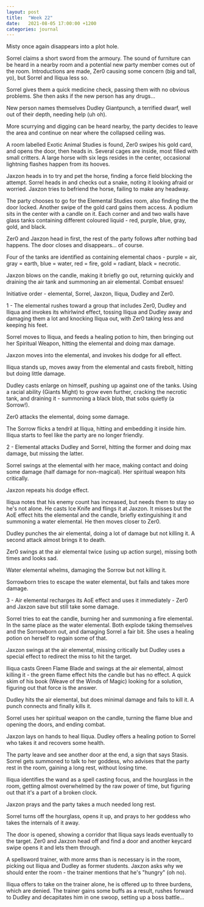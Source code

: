 ```yaml
---
layout: post
title:  "Week 22"
date:   2021-08-05 17:00:00 +1200
categories: journal
---
```

Misty once again disappears into a plot hole.

Sorrel claims a short sword from the armoury. The sound of furniture can be heard in a nearby room and a potential new party member comes out of the room. Introductions are made, Zer0 causing some concern (big and tall, yo), but Sorrel and Iliqua less so.

Sorrel gives them a quick medicine check, passing them with no obvious problems. She then asks if the new person has any drugs...

New person names themselves Dudley Giantpunch, a terrified dwarf, well out of their depth, needing help (uh oh).

More scurrying and digging can be heard nearby, the party decides to leave the area and continue on near where the collapsed ceiling was.

A room labelled Exotic Animal Studies is found, Zer0 swipes his gold card, and opens the door, then heads in. Several cages are inside, most filled with small critters. A large horse with six legs resides in the center, occasional lightning flashes happen from its hooves.

Jaxzon heads in to try and pet the horse, finding a force field blocking the attempt. Sorrel heads in and checks out a snake, noting it looking afraid or worried. Jaxzon tries to befriend the horse, failing to make any headway.

The party chooses to go for the Elemental Studies room, also finding the the door locked. Another swipe of the gold card gains them access. A podium sits in the center with a candle on it. Each corner and and two walls have glass tanks containing different coloured liquid - red, purple, blue, gray, gold, and black.

Zer0 and Jaxzon head in first, the rest of the party follows after nothing bad happens. The door closes and disappears... of course.

Four of the tanks are identified as containing elemental chaos - purple = air, gray = earth, blue = water, red = fire, gold = radiant, black = necrotic.

Jaxzon blows on the candle, making it briefly go out, returning quickly and draining the air tank and summoning an air elemental. Combat ensues!

Initiative order - elemental, Sorrel, Jaxzon, Iliqua, Dudley and Zer0.

1 - The elemental rushes toward a group that includes Zer0, Dudley and Iliqua and invokes its whirlwind effect, tossing Iliqua and Dudley away and damaging them a lot and knocking Iliqua out, with Zer0 taking less and keeping his feet.

Sorrel moves to Iliqua, and feeds a healing potion to him, then bringing out her Spiritual Weapon, hitting the elemental and doing max damage.

Jaxzon moves into the elemental, and invokes his dodge for all effect.

Iliqua stands up, moves away from the elemental and casts firebolt, hitting but doing little damage.

Dudley casts enlarge on himself, pushing up against one of the tanks. Using a racial ability (Giants Might) to grow even further, cracking the necrotic tank, and draining it - summoning a black blob, that sobs quietly (a Sorrow!).

Zer0 attacks the elemental, doing some damage.

The Sorrow flicks a tendril at Iliqua, hitting and embedding it inside him. Iliqua starts to feel like the party are no longer friendly.

2 - Elemental attacks Dudley and Sorrel, hitting the former and doing max damage, but missing the latter.

Sorrel swings at the elemental with her mace, making contact and doing some damage (half damage for non-magical). Her spiritual weapon hits critically.

Jaxzon repeats his dodge effect.

Iliqua notes that his enemy count has increased, but needs them to stay so he's not alone. He casts Ice Knife and flings it at Jaxzon. It misses but the AoE effect hits the elemental and the candle, briefly extinguishing it and summoning a water elemental. He then moves closer to Zer0.

Dudley punches the air elemental, doing a lot of damage but not killing it. A second attack almost brings it to death.

Zer0 swings at the air elemental twice (using up action surge), missing both times and looks sad.

Water elemental whelms, damaging the Sorrow but not killing it.

Sorrowborn tries to escape the water elemental, but fails and takes more damage.

3 - Air elemental recharges its AoE effect and uses it immediately - Zer0 and Jaxzon save but still take some damage.

Sorrel tries to eat the candle, burning her and summoning a fire elemental. In the same place as the water elemental. Both explode taking themselves and the Sorrowborn out, and damaging Sorrel a fair bit. She uses a healing potion on herself to regain some of that.

Jaxzon swings at the air elemental, missing critically but Dudley uses a special effect to redirect the miss to hit the target.

Iliqua casts Green Flame Blade and swings at the air elemental, almost killing it - the green flame effect hits the candle but has no effect. A quick skim of his book (Weave of the Winds of Magic) looking for a solution, figuring out that force is the answer.

Dudley hits the air elemental, but does minimal damage and fails to kill it. A punch connects and finally kills it.

Sorrel uses her spiritual weapon on the candle, turning the flame blue and opening the doors, and ending combat.

Jaxzon lays on hands to heal Iliqua. Dudley offers a healing potion to Sorrel who takes it and recovers some health.

The party leave and see another door at the end, a sign that says Stasis. Sorrel gets summoned to talk to her goddess, who advises that the party rest in the room, gaining a long rest, without losing time.

Iliqua identifies the wand as a spell casting focus, and the hourglass in the room, getting almost overwhelmed by the raw power of time, but figuring out that it's a part of a broken clock.

Jaxzon prays and the party takes a much needed long rest.

Sorrel turns off the hourglass, opens it up, and prays to her goddess who takes the internals of it away.

The door is opened, showing a corridor that Iliqua says leads eventually to the target. Zer0 and Jaxzon head off and find a door and another keycard swipe opens it and lets them through.

A spellsword trainer, with more arms than is necessary is in the room, picking out Iliqua and Dudley as former students. Jaxzon asks why we should enter the room - the trainer mentions that he's "hungry" (oh no).

Iliqua offers to take on the trainer alone, he is offered up to three burdens, which are denied. The trainer gains some buffs as a result, rushes forward to Dudley and decapitates him in one swoop, setting up a boss battle...